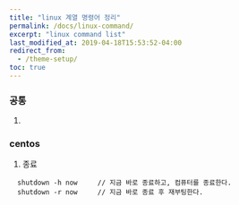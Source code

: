 ```yaml
---
title: "linux 계열 명령어 정리"
permalink: /docs/linux-command/
excerpt: "linux command list"
last_modified_at: 2019-04-18T15:53:52-04:00
redirect_from:
  - /theme-setup/
toc: true
---
```


### 공통

1. 


### centos
1. 종료
```
  shutdown -h now     // 지금 바로 종료하고, 컴퓨터를 종료한다.
  shutdown -r now     // 지금 바로 종료 후 재부팅한다.
```